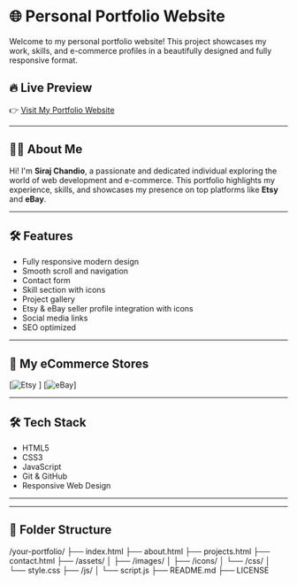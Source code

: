 # 🌐 Personal Portfolio Website

Welcome to my personal portfolio website! This project showcases my work, skills, and e-commerce profiles in a beautifully designed and fully responsive format.

## 🔥 Live Preview

👉 [Visit My Portfolio Website](https://sirajchandio.github.io/website/#)  


---

## 👨‍💻 About Me

Hi! I'm **Siraj Chandio**, a passionate and dedicated individual exploring the world of web development and e-commerce. This portfolio highlights my experience, skills, and showcases my presence on top platforms like **Etsy** and **eBay**.

---

## 🛠️ Features

- Fully responsive modern design  
- Smooth scroll and navigation  
- Contact form  
- Skill section with icons  
- Project gallery  
- Etsy & eBay seller profile integration with icons  
- Social media links  
- SEO optimized

---

## 💼 My eCommerce Stores

[![Etsy](https://www.etsy.com/shop/TheDrapersGuild) ]
[![eBay](https://www.ebay.com/str/everest-traders)]

---

## 🛠️ Tech Stack

- HTML5  
- CSS3  
- JavaScript  
- Git & GitHub  
- Responsive Web Design

---

---

## 📁 Folder Structure

/your-portfolio/
├── index.html
├── about.html
├── projects.html
├── contact.html
├── /assets/
│   ├── /images/
│   ├── /icons/
│   └── /css/
│       └── style.css
├── /js/
│   └── script.js
├── README.md
├── LICENSE



